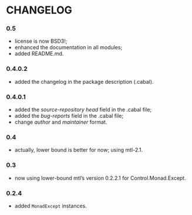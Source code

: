 # CHANGELOG

### 0.5

- license is now BSD3!;
- enhanced the documentation in all modules;
- added README.md.

### 0.4.0.2

- added the changelog in the package description (.cabal).

### 0.4.0.1

- added the *source-repository head* field in the .cabal file;
- added the *bug-reports* field in the .cabal file;
- change *author* and *maintainer* format.

### 0.4

- actually, lower bound is better for now; using mtl-2.1.

### 0.3

- now using lower-bound mtl’s version 0.2.2.1 for Control.Monad.Except.

### 0.2.4

- added `MonadExcept` instances.

